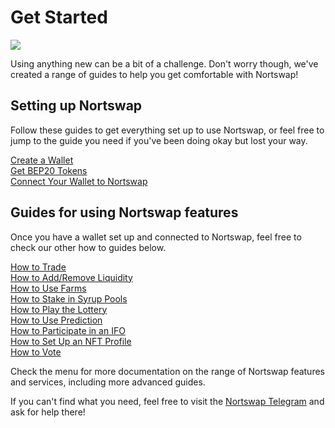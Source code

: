 # Get Started

![](../.gitbook/assets/docs-masthead-15-%20%281%29.png)

Using anything new can be a bit of a challenge. Don't worry though, we've created a range of guides to help you get comfortable with Nortswap!

## Setting up Nortswap

Follow these guides to get everything set up to use Nortswap, or feel free to jump to the guide you need if you've been doing okay but lost your way.

[Create a Wallet](https://docs.nortswap.finance/get-started/wallet-guide)  
[Get BEP20 Tokens](https://docs.nortswap.finance/get-started/bep20-guide)  
[Connect Your Wallet to Nortswap](https://docs.nortswap.finance/get-started/connection-guide)

## Guides for using Nortswap features

Once you have a wallet set up and connected to Nortswap, feel free to check our other how to guides below.

[How to Trade](https://docs.nortswap.finance/products/nortswap-exchange/trade-guide)  
[How to Add/Remove Liquidity](https://docs.nortswap.finance/products/nortswap-exchange/liquidity-guide)  
[How to Use Farms](https://docs.nortswap.finance/products/yield-farming/how-to-use-farms)  
[How to Stake in Syrup Pools](https://docs.nortswap.finance/products/syrup-pool/syrup-pool-guide)  
[How to Play the Lottery](https://docs.nortswap.finance/products/lottery/lottery-guide)  
[How to Use Prediction](https://docs.nortswap.finance/products/prediction/prediction-guide)  
[How to Participate in an IFO](https://docs.nortswap.finance/products/ifo-initial-farm-offering/ifo-guide)  
[How to Set Up an NFT Profile](https://docs.nortswap.finance/products/nft-profile-system/profile-guide)  
[How to Vote](https://docs.nortswap.finance/products/voting/voting-guide)

Check the menu for more documentation on the range of Nortswap features and services, including more advanced guides.

If you can't find what you need, feel free to visit the [Nortswap Telegram](https://t.me/nortswap) and ask for help there!
